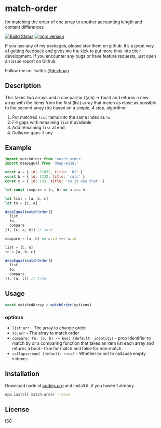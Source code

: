 # match-order
for matching the order of one array to another accounting length and content differences


[![Build Status](https://travis-ci.org/willhoag/match-order.svg?branch=master)](https://travis-ci.org/willhoag/match-order)
[![npm version](https://badge.fury.io/js/match-order.svg)](http://badge.fury.io/js/match-order)

If you use any of my packages, please star them on github. It’s a great way of getting feedback and gives me the kick to put more time into their development. If you encounter any bugs or have feature requests, just open an issue report on Github.

Follow me on Twitter [@devhoag](http://twitter.com/devhoag)

## Description
This takes two arrays and a comparitor ((a,b) -> bool) and
returns a new array with the items from the first (list) array that match as
close as possible to the second array (to) based on a simple, 4 step, algorithm.


1. Put matched `list` items into the same index as `to`
2. Fill gaps with remaining `list` if available
3. Add remaining `list` at end
4. Collapse gaps if any

## Example
```js
import matchOrder from 'match-order'
import deepEqual from 'deep-equal'

const a = { id: 12032, title: 'hi' }
const b = { id: 1232, title: 'cats' }
const c = { id: 103, title: 'no it was that' }

let const compare = (a, b) => a === b

let list = [a, b, c]
let to = [c, a]

deepEqual(matchOrder({
  list,
  to,
  compare
}), [c, a, b]) // ture

compare = (a, b) => a.id === a.id

list = [c, a]
to = [a, b, c]

deepEqual(matchOrder({
  list,
  to,
  compare
}), [a, c]) // true
```

## Usage
```js
const matchedArray = matchOrder(options)
```

### options
- `list:arr` - The array to change order
- `to:arr` - The array to match order
- `compare: fn: (a, b) -> bool (default: identity)` - prop identifier to match by
or a comparing function that takes an item list each array and returns a bool - true for match and false for non-match.
- `collapse:bool (default: true)` - Whether or not to collapse empty indexes

## Installation
Download node at [nodejs.org](http://nodejs.org) and install it, if you haven't already.


```bash
npm install match-order --save
```

## License
ISC
